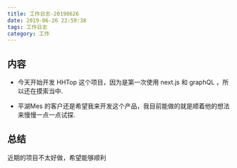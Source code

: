 ```yaml
---
title: 工作日志-20190626
date: 2019-06-26 22:59:38
tags: 工作日志
category: 工作
---
```


## 内容

* 今天开始开发 HHTop 这个项目，因为是第一次使用 next.js 和 graphQL ，所以还在摸索当中.

* 平湖Mes 的客户还是希望我来开发这个产品，我目前能做的就是顺着他的想法来慢慢一点一点试探.

## 总结

近期的项目不太好做，希望能够顺利